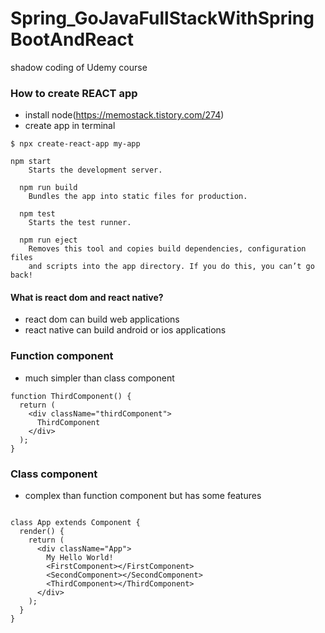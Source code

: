 # Spring_GoJavaFullStackWithSpringBootAndReact
shadow coding of Udemy course


### How to create REACT app
 - install node(https://memostack.tistory.com/274)
 - create app in terminal
```
$ npx create-react-app my-app 
```
```
npm start
    Starts the development server.

  npm run build
    Bundles the app into static files for production.

  npm test
    Starts the test runner.

  npm run eject
    Removes this tool and copies build dependencies, configuration files
    and scripts into the app directory. If you do this, you can’t go back!

```

#### What is react dom and react native?
 - react dom can build web applications   
 - react native can build android or ios applications

### Function component
 - much simpler than class component

```
function ThirdComponent() {
  return (
    <div className="thirdComponent">
      ThirdComponent
    </div>
  );
}
```

### Class component
 - complex than function component but has some features
```

class App extends Component {
  render() {
    return (
      <div className="App">
        My Hello World!
        <FirstComponent></FirstComponent>
        <SecondComponent></SecondComponent>
        <ThirdComponent></ThirdComponent>
      </div>
    );
  }
}

```

